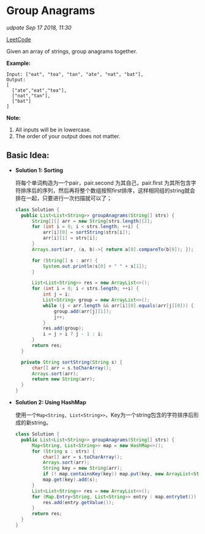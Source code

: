 # Group Anagrams

_udpate Sep 17 2018, 11:30_

[LeetCode](https://leetcode.com/problems/group-anagrams/description/)

Given an array of strings, group anagrams together.

**Example:**

```text
Input: ["eat", "tea", "tan", "ate", "nat", "bat"],
Output:
[
  ["ate","eat","tea"],
  ["nat","tan"],
  ["bat"]
]
```

**Note:**

1. All inputs will be in lowercase.
2. The order of your output does not matter.

## Basic Idea:

* **Solution 1: Sorting**

  将每个单词构造为一个pair，pair.second 为其自己，pair.first 为其所包含字符排序后的序列，然后再将整个数组按照first排序，这样相同组的string就会排在一起，只要进行一次扫描就可以了；

  ```java
  class Solution {
    public List<List<String>> groupAnagrams(String[] strs) {
        String[][] arr = new String[strs.length][2];
        for (int i = 0; i < strs.length; ++i) {
            arr[i][0] = sortString(strs[i]);
            arr[i][1] = strs[i];
        }
        Arrays.sort(arr, (a, b)->{ return a[0].compareTo(b[0]); });

        for (String[] s : arr) {
            System.out.println(s[0] + " " + s[1]);
        }

        List<List<String>> res = new ArrayList<>();
        for (int i = 0; i < strs.length; ++i) {
            int j = i;
            List<String> group = new ArrayList<>();
            while (j < arr.length && arr[i][0].equals(arr[j][0])) {
                group.add(arr[j][1]);
                j++;
            }
            res.add(group);
            i = j > i ? j - 1 : i;
        }
        return res;
    }

    private String sortString(String s) {
        char[] arr = s.toCharArray();
        Arrays.sort(arr);
        return new String(arr);
    }
  }
  ```

* **Solution 2: Using HashMap**

  使用一个`Map<String, List<String>>`，Key为一个string包含的字符排序后形成的新string。

  ```java
  class Solution {
    public List<List<String>> groupAnagrams(String[] strs) {
        Map<String, List<String>> map = new HashMap<>();
        for (String s : strs) {
            char[] arr = s.toCharArray();
            Arrays.sort(arr);
            String key = new String(arr);
            if (! map.containsKey(key)) map.put(key, new ArrayList<String>());
            map.get(key).add(s);
        }
        List<List<String>> res = new ArrayList<>();
        for (Map.Entry<String, List<String>> entry : map.entrySet()) {
            res.add(entry.getValue());
        }
        return res;
    }
  }
  ```

